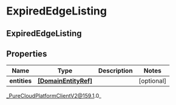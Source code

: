 # ExpiredEdgeListing

## ExpiredEdgeListing

## Properties

|Name | Type | Description | Notes|
|------------ | ------------- | ------------- | -------------|
| **entities** | [**[DomainEntityRef]**](DomainEntityRef) |  | [optional] |



_PureCloudPlatformClientV2@159.1.0_
